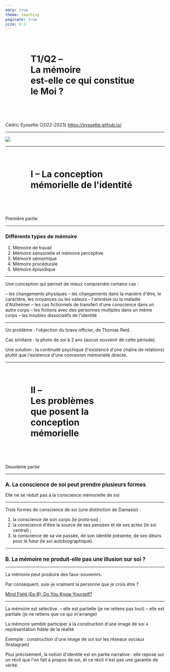 ```yaml
---
marp: true
theme: teaching
paginate: true
size: 4:3
---
```


<!-- _class: titre -->

# T1/Q2 – <br>La mémoire <br>est-elle ce qui constitue le Moi ?  

Cédric Eyssette (2022-2023)
https://eyssette.github.io/


---
<!-- _class: i1t0 pp -->

![](https://fr.web.img2.acsta.net/medias/nmedia/18/36/06/10/18449315.jpg)


---
<!-- _class: partie -->
# I – La conception mémorielle de l'identité
Première partie


---
<!-- _class:  -->
### Différents types de mémoire

1) Mémoire de travail
2) Mémoire sensorielle et mémoire perceptive
3) Mémoire sémantique
4) Mémoire procédurale
5) Mémoire épisodique


---
<!-- _class: fpppp -->
Une conception qui permet de mieux comprendre certains cas : 

<span data-marpit-fragment="1">– les changements physiques</span>
<span data-marpit-fragment="2">– les changements dans la manière d'être, le caractère, les croyances ou les valeurs</span>
<span data-marpit-fragment="3">– l'amnésie ou la maladie d'Alzheimer</span>
<span data-marpit-fragment="4">– les cas fictionnels de transfert d'une conscience dans un autre corps</span>
<span data-marpit-fragment="5">– les fictions avec des personnes multiples dans un même corps</span>
<span data-marpit-fragment="6">– les troubles dissociatifs de l'identité</span>

 <!--Locke : l'homme du jour et l'homme de la nuit -->


---
<!-- _class:  -->
Un problème : l'objection du brave officier, de Thomas Reid.

<span data-marpit-fragment="1">Cas similaire : la photo de soi à 2 ans (aucun souvenir de cette période).</span>

<span data-marpit-fragment="2">Une solution : la continuité psychique (l'existence d'une chaîne de relations) plutôt que l'existence d'une connexion mémorielle directe.</span>


---
<!-- _class: partie -->
<style scoped>
h1 {margin:80px; margin-top:70px!important}
</style>
# II – <br>Les problèmes<br>que posent la <br>conception<br> mémorielle <!-- fit -->
Deuxième partie


---
<!-- _class: souspartie -->
<style scoped>
h2 {font-size:1.2em}
</style>

## A. La conscience de soi peut prendre plusieurs formes

Elle ne se réduit pas à la
conscience mémorielle de soi

---
<!-- _class: fppppppppp -->
Trois formes de conscience de soi (une distinction de Damasio) :
1) la conscience de son corps (le proto&#8209;soi) ;
2) la conscience d'être la source de ses pensées et de ses actes (le soi central) ;
3) la conscience de sa vie passée, de son identité présente, de ses désirs pour le futur (le soi autobiographique).</span>

<!-- 
1/ conscience de son corps
proprioception
cas : membre-fantôme, O. Sacks : “la femme désincarnée”, “l'homme qui tombait de son lit”, “fantômes“.

Animaux : test de Gallup
cas : les athlètes (escalade)

Locke ne parle pas du tout de cet aspect-là de la conscience de soi
Locke laisse de côté la dimension corporelle de la conscience de soi.

How the Body Shapes the Mind
Shaun Gallagher
"a primary, embodied sense of self"

2/ conscience d'être la source de ses pensées et de ses actes
cf. cours sur le libre arbitre
Cas : schizophrénie

=> semble correspondre à ce que dit Locke dans le 1er pargraphe

3/ soi autobiographique
=> semble correspondre au 2e paragraphe

-->

---
<!-- _class: souspartie -->
## B. La mémoire ne produit-elle pas une illusion sur soi ?


---
<!-- _class:  -->
La mémoire peut produire des faux-souvenirs.

<span data-marpit-fragment="1">Par conséquent, suis-je vraiment la personne que je crois être ?</span>

[Mind Field (Ep 8): Do You Know Yourself?](https://ladigitale.dev/digiview/#/v/6396d7de3decd)


---
<!-- _class: fp -->
La mémoire est sélective.
<span data-marpit-fragment="1">– elle est partielle (je ne retiens pas tout)</span>
<span data-marpit-fragment="2">– elle est partiale (je ne retiens que ce qui m'arrange)</span>

<span data-marpit-fragment="3">La mémoire semble participer à la construction d'une image de soi</span> <span data-marpit-fragment="4">≠ représentation fidèle de la réalité</span>

<span data-marpit-fragment="5">Exemple : construction d'une image de soi sur les réseaux sociaux (Instagram)</span>

<span data-marpit-fragment="6">Plus précisément, la notion d'identité est en partie narrative : elle repose sur un récit que l'on fait à propos de soi, et ce récit n'est pas une garantie de vérité.</span>

<!-- 
L'identité réelle déborde la conscience que nous en avons. On ne peut pas assimiler l'identité à la conscience.
Ce que nous sommes véritablement échappe en partie à notre conscience.



Question de la vérité, place du témoignage d'autrui ; récit de soi (identité narrative), image de soi : illusions sur soi

Exemples dans la science-fiction : faux souvenirs

Faut-il rejeter jusqu'à la notion même d'identité ?

Science-fiction / Westworld, Blade Runner, Dark City …
Shutter Island 

Conscience de soi : partielle et partiale.

Ne pouvons-nous pas apprendre des autres des vérités sur nous-mêmes ?

La mémoire est sélective. Nous retenons ce qui nous arrange (?)

Exemple : construction d'une image de soi sur les réseaux sociaux (Instagram)

La conscience de soi : une simple image de soi ? Un simple récit sur soi ?
La notion d'identité est en partie narrative : elle repose sur un récit que l'on fait à propos de soi, et ce récit n'est pas une garantie de vérité.



---
La mémoire est sélective.
- elle est partielle (je ne retiens pas tout)
- elle est partiale (je ne retiens que ce qui m'arrange)
La mémoire semble participer à la construction d'une image de soi
≠ représentation fidèle de la réalité
Exemple : construction d'une image de soi sur les réseaux sociaux (Instagram)
Plus précisément, la notion d'identité est en partie narrative : elle repose sur un récit que l'on fait à propos de soi, et ce récit n'est pas une garantie de vérité.
 -->